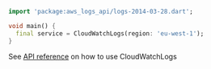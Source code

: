 ```dart
import 'package:aws_logs_api/logs-2014-03-28.dart';

void main() {
  final service = CloudWatchLogs(region: 'eu-west-1');
}
```

See [API reference](https://pub.dev/documentation/aws_logs_api/latest/logs-2014-03-28/CloudWatchLogs-class.html) on how to use CloudWatchLogs
